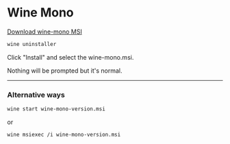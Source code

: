 # Wine Mono
[Download wine-mono MSI](https://dl.winehq.org/wine/wine-mono/)
``` bash
wine uninstaller
```
Click "Install" and select the wine-mono.msi.

Nothing will be prompted but it's normal.

---
### Alternative ways
``` bash
wine start wine-mono-version.msi
```
or
``` bash
wine msiexec /i wine-mono-version.msi
```
